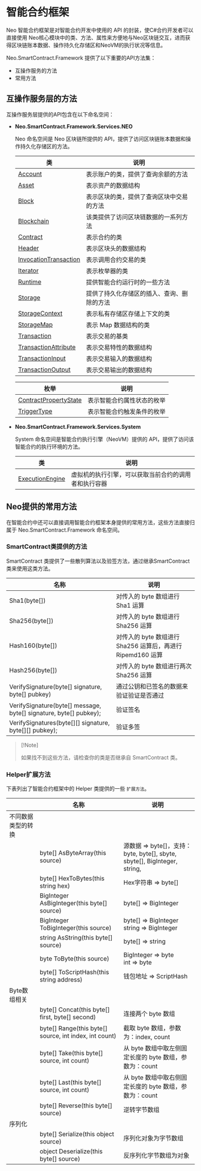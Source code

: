 # 智能合约框架

Neo 智能合约框架是对智能合约开发中使用的 API 的封装，使C#合约开发者可以直接使用 Neo核心模块中的类、方法、属性来方便地与Neo区块链交互，进而获得区块链账本数据、操作持久化存储区和NeoVM的执行状况等信息。

Neo.SmartContract.Framework 提供了以下重要的API方法集：

+ 互操作服务的方法
+ 常用方法

## 互操作服务层的方法

互操作服务层提供的API包含在以下命名空间：

+ **Neo.SmartContract.Framework.Services.NEO** 

  Neo 命名空间是 Neo 区块链所提供的 API，提供了访问区块链账本数据和操作持久化存储区的方法。

  | 类                                                    | 说明                                       |
  | ----------------------------------------------------- | ------------------------------------------ |
  | [Account](neo/Account.md)                             | 表示账户的类，提供了查询余额的方法         |
  | [Asset](neo/Asset.md)                                 | 表示资产的数据结构                         |
  | [Block](neo/Block.md)                                 | 表示区块的类，提供了查询区块中交易的方法   |
  | [Blockchain](neo/Blockchain.md)                       | 该类提供了访问区块链数据的一系列方法       |
  | [Contract](neo/Contract.md)                           | 表示合约的类                               |
  | [Header](neo/Header.md)                               | 表示区块头的数据结构                       |
  | [InvocationTransaction](neo/InvocationTransaction.md) | 表示调用合约交易的类                       |
  | [Iterator](neo/Iterator.md)                           | 表示枚举器的类                             |
  | [Runtime](neo/Runtime.md)                             | 提供智能合约运行时的一些方法               |
  | [Storage](neo/Storage.md)                             | 提供了持久化存储区的插入、查询、删除的方法 |
  | [StorageContext](neo/StorageContext.md)               | 表示私有存储区存储上下文的类               |
  | [StorageMap](neo/StorageMap.md)                       | 表示 Map 数据结构的类                      |
  | [Transaction](neo/Transaction.md)                     | 表示交易的基类                             |
  | [TransactionAttribute](neo/TransactionAttribute.md)   | 表示交易特性的数据结构                     |
  | [TransactionInput](neo/TransactionInput.md)           | 表示交易输入的数据结构                     |
  | [TransactionOutput](neo/TransactionOutput.md)         | 表示交易输出的数据结构                     |

  | **枚举**                                              | **说明**                   |
  | ----------------------------------------------------- | -------------------------- |
  | [ContractPropertyState](neo/ContractPropertyState.md) | 表示智能合约属性状态的枚举 |
  | [TriggerType](neo/TriggerType.md)                     | 表示智能合约触发条件的枚举 |

+ **Neo.SmartContract.Framework.Services.System** 

  System 命名空间是智能合约执行引擎（NeoVM）提供的 API，提供了访问该智能合约的执行环境的方法。

  | 类                                           | 说明                                                 |
  | -------------------------------------------- | ---------------------------------------------------- |
  | [ExecutionEngine](System/ExecutionEngine.md) | 虚拟机的执行引擎，可以获取当前合约的调用者和执行容器 |

## Neo提供的常用方法

在智能合约中还可以直接调用智能合约框架本身提供的常用方法，这些方法直接归属于 Neo.SmartContract.Framework 命名空间。

### SmartContract类提供的方法

SmartContract 类提供了一些散列算法以及验签方法，通过继承SmartContract类来使用这类方法。

| 名称                                                         | 说明                                                        |
| ------------------------------------------------------------ | ----------------------------------------------------------- |
| Sha1(byte[])                                                 | 对传入的 byte 数组进行 Sha1 运算                            |
| Sha256(byte[])                                               | 对传入的 byte 数组进行 Sha256 运算                          |
| Hash160(byte[])                                              | 对传入的 byte 数组进行 Sha256 运算后，再进行 Ripemd160 运算 |
| Hash256(byte[])                                              | 对传入的 byte 数组进行两次 Sha256 运算                      |
| VerifySignature(byte[] signature, byte[] pubkey)             | 通过公钥和已签名的数据来验证验证是否通过                    |
| VerifySignature(byte[] message, byte[] signature, byte[] pubkey); | 验证签名                                                    |
| VerifySignatures(byte[][] signature, byte[][] pubkey);       | 验证多签                                                    |

>  [!Note]
>
> 如果找不到这些方法，请检查你的类是否继承自 SmartContract 类。

### Helper扩展方法

下表列出了智能合约框架中的 Helper 类提供的一些 ` 扩展方法 `。

|                    | 名称                                                   | **说明**                                                     |
| ------------------ | ------------------------------------------------------ | ------------------------------------------------------------ |
| 不同数据类型的转换 |                                                        |                                                              |
|                    | byte[] AsByteArray(this source)                        | 源数据 => byte[]，支持：<br />byte, byte[], sbyte, sbyte[], BigInteger, string, |
|                    | byte[] HexToBytes(this string hex)                     | Hex字符串 => byte[]                                          |
|                    | BigInteger AsBigInteger(this byte[] source)            | byte[] => BigInteger                                         |
|                    | BigInteger ToBigInteger(this source)                   | byte[] => BigInteger<br />string => BigInteger               |
|                    | string AsString(this byte[] source)                    | byte[] => string                                             |
|                    | byte ToByte(this source)                               | BigInteger => byte<br />int => byte                          |
|                    | byte[] ToScriptHash(this string address)               | 钱包地址 => ScriptHash                                       |
| Byte数组相关       |                                                        |                                                              |
|                    | byte[] Concat(this byte[] first, byte[] second)        | 连接两个 byte 数组                                           |
|                    | byte[] Range(this byte[] source, int index, int count) | 截取 byte 数组，参数为：index, count                         |
|                    | byte[] Take(this byte[] source, int count)             | 从 byte 数组中取左侧固定长度的 byte 数组，参数为：count      |
|                    | byte[] Last(this byte[] source, int count)             | 从 byte 数组中取右侧固定长度的 byte 数组，参数为：count      |
|                    | byte[] Reverse(this byte[] source)                     | 逆转字节数组                                                 |
| 序列化             |                                                        |                                                              |
|                    | byte[] Serialize(this object source)                   | 序列化对象为字节数组                                         |
|                    | object Deserialize(this byte[] source)                 | 反序列化字节数组为对象                                       |